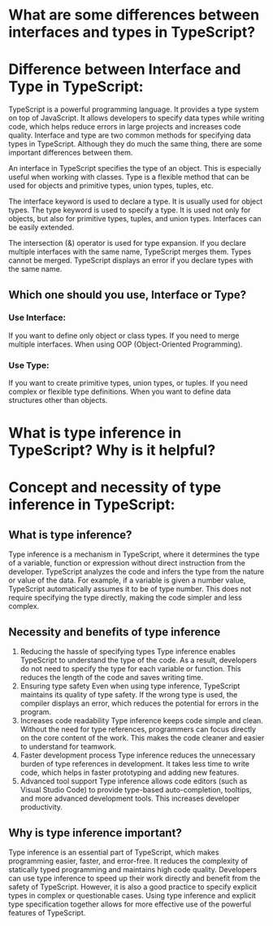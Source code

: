 # What are some differences between interfaces and types in TypeScript?
# Difference between Interface and Type in TypeScript:

TypeScript is a powerful programming language. It provides a type system on top of JavaScript. It allows developers to specify data types while writing code, which helps reduce errors in large projects and increases code quality. Interface and type are two common methods for specifying data types in TypeScript. Although they do much the same thing, there are some important differences between them.

An interface in TypeScript specifies the type of an object. This is especially useful when working with classes.
Type is a flexible method that can be used for objects and primitive types, union types, tuples, etc.

The interface keyword is used to declare a type. It is usually used for object types.
The type keyword is used to specify a type. It is used not only for objects, but also for primitive types, tuples, and union types.
Interfaces can be easily extended.

The intersection (&) operator is used for type expansion.
If you declare multiple interfaces with the same name, TypeScript merges them.
Types cannot be merged. TypeScript displays an error if you declare types with the same name.

## Which one should you use, Interface or Type?

### Use Interface:
If you want to define only object or class types.
If you need to merge multiple interfaces.
When using OOP (Object-Oriented Programming).

### Use Type:
If you want to create primitive types, union types, or tuples.
If you need complex or flexible type definitions.
When you want to define data structures other than objects.


# What is type inference in TypeScript? Why is it helpful?
# Concept and necessity of type inference in TypeScript:
## What is type inference?

Type inference is a mechanism in TypeScript, where it determines the type of a variable, function or expression without direct instruction from the developer. TypeScript analyzes the code and infers the type from the nature or value of the data.
For example, if a variable is given a number value, TypeScript automatically assumes it to be of type number. This does not require specifying the type directly, making the code simpler and less complex.

## Necessity and benefits of type inference
1. Reducing the hassle of specifying types
Type inference enables TypeScript to understand the type of the code. As a result, developers do not need to specify the type for each variable or function. This reduces the length of the code and saves writing time.
2. Ensuring type safety
Even when using type inference, TypeScript maintains its quality of type safety. If the wrong type is used, the compiler displays an error, which reduces the potential for errors in the program.
3. Increases code readability
Type inference keeps code simple and clean. Without the need for type references, programmers can focus directly on the core content of the work. This makes the code cleaner and easier to understand for teamwork.
4. Faster development process
Type inference reduces the unnecessary burden of type references in development. It takes less time to write code, which helps in faster prototyping and adding new features.
5. Advanced tool support
Type inference allows code editors (such as Visual Studio Code) to provide type-based auto-completion, tooltips, and more advanced development tools. This increases developer productivity.

## Why is type inference important?
Type inference is an essential part of TypeScript, which makes programming easier, faster, and error-free. It reduces the complexity of statically typed programming and maintains high code quality.
Developers can use type inference to speed up their work directly and benefit from the safety of TypeScript. However, it is also a good practice to specify explicit types in complex or questionable cases.
Using type inference and explicit type specification together allows for more effective use of the powerful features of TypeScript.
